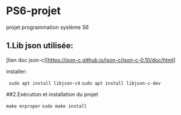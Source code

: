 # PS6-projet

projet programmation système S6


## 1.Lib json utilisée:

[lien doc json-c][https://json-c.github.io/json-c/json-c-0.10/doc/html]

installer:

` sudo apt install libjson-c4`
`sudo apt install libjson-c-dev`

##2.Exécution et installation du projet

`make mrproper` 
`sudo make install`